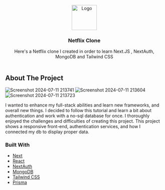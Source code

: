                          
<br/>
<div align="center">
<a href="https://github.com/ShaanCoding/ReadME-Generator">
<img src="https://cdn.logojoy.com/wp-content/uploads/20231031154601/2014-netflix-logo-600x319.png" alt="Logo" width="80" height="80">
</a>
<h3 align="center">Netflix Clone</h3>
<p align="center">
Here's a Netflix clone I created in order to learn Next.JS , NextAuth, MongoDB and Tailwind CSS
<br/>
<br/>
</p>
</div>

 ## About The Project

![Screenshot 2024-07-11 213741](https://github.com/user-attachments/assets/155b4b55-0ef3-4c83-b42f-78efee96fb36)
![Screenshot 2024-07-11 213604](https://github.com/user-attachments/assets/5306075c-e3d3-4b6b-b017-d815154fe83a)
![Screenshot 2024-07-11 213723](https://github.com/user-attachments/assets/9cc7a7e7-a92e-4e67-b3a0-8c63509bf682)


I wanted to enhance my full-stack abilities and learn new frameworks, and overall new things. I decided to follow this tutorial and learn a bit about authentication and work with a no-sql database for once. I thoroughly enjoyed the challenges and difficulties of creating this project. This project shows a responsive front-end, authentication services, and how I connected my db to display proper data. 
 ### Built With

- [Next](https://nextjs.org)
- [React](https://reactjs.org)
- [NextAuth](https://next-auth.js.org/)
- [MongoDB](https://www.mongodb.com/lp/cloud/atlas/try4?utm_source=google&utm_campaign=search_gs_pl_evergreen_atlas_core_retarget-brand_gic-null_amers-us-ca_ps-all_desktop_eng_lead&utm_term=mongodb&utm_medium=cpc_paid_search&utm_ad=e&utm_ad_campaign_id=14291004479&adgroup=128837427347&cq_cmp=14291004479&gad_source=1&gclid=Cj0KCQjwhb60BhClARIsABGGtw8Wt5JegBPyKBlV4xdQ_JMaWsjJKUA3seXMtf956wLUqdDB_NsnZ_gaAv4JEALw_wcB)
- [Tailwind CSS](https://tailwindcss.com/)
- [Prisma](https://www.prisma.io/)

